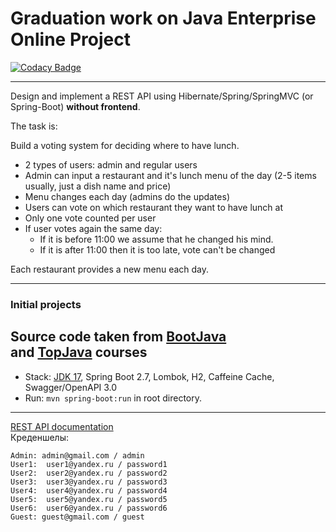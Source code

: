 Graduation work on Java Enterprise Online Project
=================================================

[![Codacy Badge](https://api.codacy.com/project/badge/Grade/0262b6a6f1784fde8a900b2ecb0388b8)](https://app.codacy.com/gh/gEugen/TopJavaGraduationProject?utm_source=github.com&utm_medium=referral&utm_content=gEugen/TopJavaGraduationProject&utm_campaign=Badge_Grade_Settings)

-------------------------------------------------
Design and implement a REST API using Hibernate/Spring/SpringMVC (or Spring-Boot) **without frontend**.

The task is:

Build a voting system for deciding where to have lunch.

* 2 types of users: admin and regular users
* Admin can input a restaurant and it's lunch menu of the day (2-5 items usually, just a dish name and price)
* Menu changes each day (admins do the updates)
* Users can vote on which restaurant they want to have lunch at
* Only one vote counted per user
* If user votes again the same day:
    - If it is before 11:00 we assume that he changed his mind.
    - If it is after 11:00 then it is too late, vote can't be changed

Each restaurant provides a new menu each day.

-------------------------------------------------
### Initial projects
Source code taken from [BootJava](https://javaops.ru/view/bootjava)  
and [TopJava](https://javaops.ru/view/topjava) courses
-------------------------------------------------------------
- Stack: [JDK 17](http://jdk.java.net/17/), Spring Boot 2.7, Lombok, H2, Caffeine Cache, Swagger/OpenAPI 3.0
- Run: `mvn spring-boot:run` in root directory.
-----------------------------------------------------
[REST API documentation](http://localhost:8080/swagger-ui.html)  
Креденшелы:
```
Admin: admin@gmail.com / admin
User1:  user1@yandex.ru / password1
User2:  user2@yandex.ru / password2
User3:  user3@yandex.ru / password3
User4:  user4@yandex.ru / password4
User5:  user5@yandex.ru / password5
User6:  user6@yandex.ru / password6
Guest: guest@gmail.com / guest
```